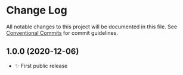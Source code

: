 # Change Log

All notable changes to this project will be documented in this file.
See [Conventional Commits](https://conventionalcommits.org) for commit guidelines.

## 1.0.0 (2020-12-06)

- ✨ First public release

